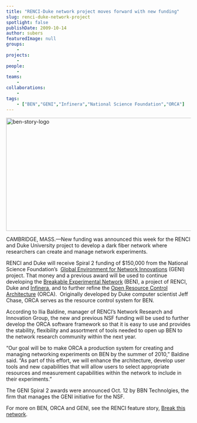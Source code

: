 ```yaml
---
title: "RENCI-Duke network project moves forward with new funding"
slug: renci-duke-network-project
spotlight: false
publishDate: 2009-10-14
author: subers
featuredImage: null
groups:
    - 
projects:
    - 
people:
    - 
teams: 
    - 
collaborations:
    - 
tags:
    - ["BEN","GENI","Infinera","National Science Foundation","ORCA"]
---
```

<p><a href="https://www.renci.org/wp-content/uploads/2009/10/ben-story-logo.jpg"><img class="size-full wp-image-4267 alignnone" title="ben-story-logo" src="https://www.renci.org/wp-content/uploads/2009/10/ben-story-logo.jpg" alt="ben-story-logo" width="630" height="309" /></a></p>

<p>CAMBRIDGE, MASS.—New funding was announced this week for the RENCI and Duke University project to develop a dark fiber network where researchers can create and manage network experiments. <!--more--></p>

<p>RENCI and Duke will receive Spiral 2 funding of $150,000 from the National Science Foundation’s  <a href="http://www.geni.net/">Global Environment for Network Innovations</a> (GENI) project. That money and a previous award will be used to continue developing the <a href="https://ben.renci.org/">Breakable Experimental Network</a> (BEN), a project of RENCI, Duke and <a href="http://www.infinera.com/">Infinera</a>, and to further refine the <a href="https://geni-orca.renci.org/trac/">Open Resource Control Architecture</a> (ORCA).  Originally developed by Duke computer scientist Jeff Chase, ORCA serves as the resource control system for BEN.</p>

<p>According to Ilia Baldine, manager of RENCI’s Network Research and Innovation Group, the new and previous NSF funding will be used to further develop the ORCA software framework so that it is easy to use and provides the stability, flexibility and assortment of tools needed to open up BEN to the network research community within the next year.</p>

<p>“Our goal will be to make ORCA a production system for creating and managing networking experiments on BEN by the summer of 2010,” Baldine said. “As part of this effort, we will enhance the architecture, develop user tools and new capabilities that will allow users to select appropriate resources and measurement capabilities within the network to include in their experiments.”</p>

<p>The GENI Spiral 2 awards were announced Oct. 12 by BBN Technolgies, the firm that manages the GENI initiative for the NSF.</p>

<p>For more on BEN, ORCA and GENI, see the RENCI feature story, <a href="https://www.renci.org/news/features/break-this-network">Break this network</a>.</p>
